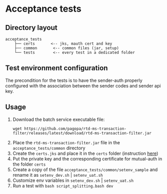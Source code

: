 # Acceptance tests

## Directory layout
```
acceptance_tests
    ├── certs       <-- jks, mauth cert and key
    ├── common       <-- common files (jar, setup)
    └── tests        <-- every test in a dedicated folder
```

## Test environment configuration
The precondition for the tests is to have the sender-auth properly configured with the association between the sender codes and sender api key.

## Usage

1. Download the batch service executable file:
    ```
    wget https://github.com/pagopa/rtd-ms-transaction-filter/releases/latest/download/rtd-ms-transaction-filter.jar
    ```
2. Place the `rtd-ms-transaction-filter.jar` file in the `acceptance_tests/common` directory
2. Create the `certs.jks` and place it in the `certs` folder (instruction [here](https://docs.pagopa.it/centrostella-1/centro-stella/instructions-for-agenzia-delle-entrate-mandate/how-to-join/03.-configure-the-batch-service/prepare-the-java-keystore))
3. Put the private key and the corresponding certificate for mutual-auth in the folder `certs`
4. Create a copy of the file `acceptance_tests/common/setenv_sample` and rename it as `setenv_dev.sh` 
| `setenv_uat.sh`
5. Customize env variables in `setenv_dev.sh` | `setenv_uat.sh`
6. Run a test with `bash script_splitting.bash dev`


